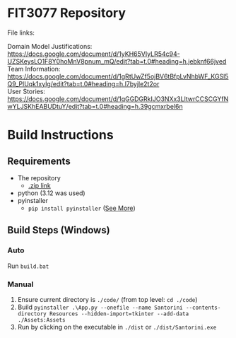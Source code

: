 # FIT3077 Repository

File links:

Domain Model Justifications: https://docs.google.com/document/d/1yKH65VIyLR54c94-UZSKeysLO1F8Y0hoMnV8pnum_mQ/edit?tab=t.0#heading=h.jebknf66jved    
Team Information: https://docs.google.com/document/d/1gRtUwZf5ojBV6tBfpLvNhbWF_KGSl5Q9_PlUqk1xylg/edit?tab=t.0#heading=h.l7byjle2t2or   
User Stories: https://docs.google.com/document/d/1qGGDGRkIJO3NXx3LltwrCCSCGYfNwYLJSKhEABUDtuY/edit?tab=t.0#heading=h.39gcmxrbel6n   

# Build Instructions
## Requirements
- The repository
	- [.zip link](https://git.infotech.monash.edu/FIT3077/fit3077-s1-2025/assignment-groups/CL_Tuesday04pm_Team012/project/-/archive/main/project-main.zip)
- python (3.12 was used)
- pyinstaller
	- `pip install pyinstaller` ([See More](https://pyinstaller.org/en/stable/index.html))
## Build Steps (Windows)
### Auto
Run `build.bat`
### Manual
1) Ensure current directory is `./code/` (from top level: `cd ./code`)
2) Build `pyinstaller .\App.py --onefile --name Santorini --contents-directory Resources --hidden-import=tkinter --add-data ./Assets:Assets`
3) Run by clicking on the executable in `./dist` or `./dist/Santorini.exe`